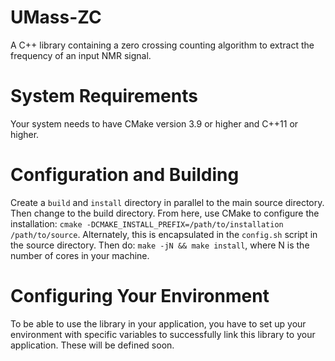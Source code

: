 # UMass-ZC
A C++ library containing a zero crossing counting algorithm to extract the frequency of an input NMR signal.

# System Requirements 
Your system needs to have CMake version 3.9 or higher and C++11 or higher.   

# Configuration and Building   
Create a `build` and `install` directory in parallel to the main source directory.  Then change to 
the build directory.  From here, use CMake to configure the installation: 
`cmake -DCMAKE_INSTALL_PREFIX=/path/to/installation /path/to/source`.  Alternately, this is encapsulated in 
the `config.sh` script in the source directory.  Then do: `make -jN && make install`, where N is the 
number of cores in your machine.  

# Configuring Your Environment
To be able to use the library in your application, you have to set up your environment with specific 
variables to successfully link this library to your application.  These will be defined soon.  
